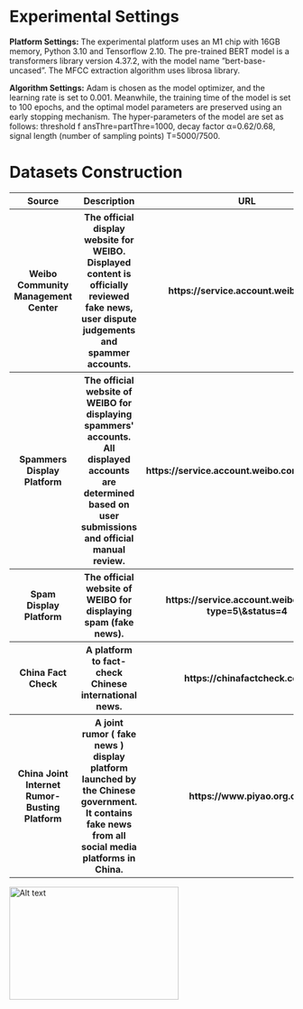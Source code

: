 # Experimental Settings

**Platform Settings:** The experimental platform uses an M1 chip with 16GB memory, Python 3.10 and Tensorflow 2.10. The pre-trained BERT model is a transformers library version 4.37.2, with the model name ”bert-base-uncased”. The MFCC extraction algorithm uses librosa library.

**Algorithm Settings:**  Adam is chosen as the model optimizer, and the learning rate is set to 0.001. Meanwhile, the training time of the model is set to 100 epochs, and the optimal model parameters are preserved using an early stopping mechanism. The hyper-parameters of the model are set as follows: threshold f ansThre=partThre=1000, decay factor α=0.62/0.68, signal length (number of sampling points) T=5000/7500.

# Datasets Construction

<table>
  <tr>
    <th width="400" >Source</th>
    <th width="900" >Description</th>
    <th width="300" >URL</th>
  </tr>
  <tr>
    <th width="400" >Weibo Community Management Center</th>
    <th width="900" >The official display website for WEIBO. Displayed content is officially reviewed fake news, user dispute judgements and spammer accounts.</th>
    <th width="300" >https://service.account.weibo.com/</th>
  </tr>
  <tr>
    <th width="400" >Spammers Display Platform</th>
    <th width="900" >The official website of WEIBO for displaying spammers' accounts. All displayed accounts are determined based on user submissions and official manual review.</th>
    <th width="300" >https://service.account.weibo.com/toppunish</th>
  </tr>
  <tr>
    <th width="400" >Spam Display Platform</th>
    <th width="900" >The official website of WEIBO for displaying spam (fake news).</th>
    <th width="300" >https://service.account.weibo.com/?type=5\&status=4</th>
  </tr>
  <tr>
    <th width="400" >China Fact Check</th>
    <th width="900" >A platform to fact-check Chinese international news.</th>
    <th width="300" >https://chinafactcheck.com/</th>
  </tr>
  <tr>
    <th width="400" >China Joint Internet Rumor-Busting Platform</th>
    <th width="900" >A joint rumor ( fake news ) display platform launched by the Chinese government. It contains fake news from all social media platforms in China.</th>
    <th width="300" >https://www.piyao.org.cn/</th>
  </tr>
</table>

<img src="https://github.com/yzhouli/temp/tree/master/fig/weibo.jpg" alt="Alt text" width="300" height="200">


